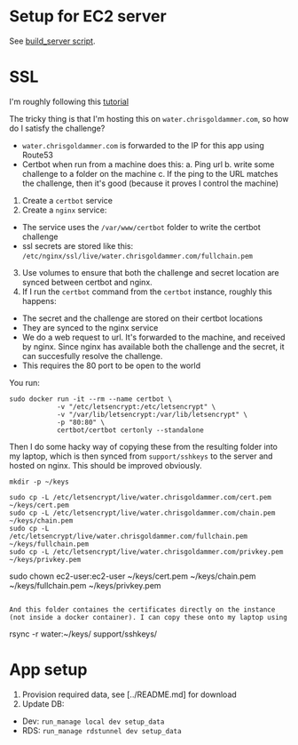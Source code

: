 
# Setup for EC2 server

See [build_server script](./scripts/build_server.sh).

# SSL

I'm roughly following this [tutorial](https://pentacent.medium.com/nginx-and-lets-encrypt-with-docker-in-less-than-5-minutes-b4b8a60d3a71)

The tricky thing is that I'm hosting this on `water.chrisgoldammer.com`, so how do I satisfy the challenge?
- `water.chrisgoldammer.com` is forwarded to the IP for this app using Route53
- Certbot when run from a machine does this:
  a. Ping url
  b. write some challenge to a folder on the machine
  c. If the ping to the URL matches the challenge, then it's good (because it proves I control the machine)


1. Create a `certbot` service
2. Create a `nginx` service:
  - The service uses the `/var/www/certbot` folder to write the certbot challenge
  - ssl secrets are stored like this: `/etc/nginx/ssl/live/water.chrisgoldammer.com/fullchain.pem`
3. Use volumes to ensure that both the challenge and secret location are synced between certbot and nginx.
4. If I run the `certbot` command from the `certbot` instance, roughly this happens:
  - The secret and the challenge are stored on their certbot locations
  - They are synced to the nginx service
  - We do a web request to url. It's forwarded to the machine, and received by nginx. Since nginx has available both the challenge and the secret, it can succesfully resolve the challenge.
  - This requires the 80 port to be open to the world

You run:

```
sudo docker run -it --rm --name certbot \
            -v "/etc/letsencrypt:/etc/letsencrypt" \
            -v "/var/lib/letsencrypt:/var/lib/letsencrypt" \
            -p "80:80" \
            certbot/certbot certonly --standalone
```

Then I do some hacky way of copying these from the resulting folder into my laptop, which is then synced from `support/sshkeys` to the server and hosted on nginx. This should be improved obviously.

```
mkdir -p ~/keys

sudo cp -L /etc/letsencrypt/live/water.chrisgoldammer.com/cert.pem ~/keys/cert.pem
sudo cp -L /etc/letsencrypt/live/water.chrisgoldammer.com/chain.pem ~/keys/chain.pem
sudo cp -L /etc/letsencrypt/live/water.chrisgoldammer.com/fullchain.pem ~/keys/fullchain.pem
sudo cp -L /etc/letsencrypt/live/water.chrisgoldammer.com/privkey.pem ~/keys/privkey.pem
```

sudo chown ec2-user:ec2-user ~/keys/cert.pem ~/keys/chain.pem ~/keys/fullchain.pem ~/keys/privkey.pem
```

And this folder containes the certificates directly on the instance (not inside a docker container). I can copy these onto my laptop using

```
rsync -r water:~/keys/ support/sshkeys/


# App setup

1. Provision required data, see [../README.md] for download
2. Update DB:
 - Dev: `run_manage local dev setup_data`
 - RDS: `run_manage rdstunnel dev setup_data`